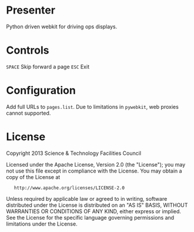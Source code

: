 Presenter
=========

Python driven webkit for driving ops displays.

Controls
========

`SPACE`	Skip forward a page
`ESC`	Exit

Configuration
=============

Add full URLs to `pages.list`.
Due to limitations in `pywebkit`, web proxies cannot supported.

License
=======

   Copyright 2013 Science & Technology Facilities Council

   Licensed under the Apache License, Version 2.0 (the "License");
   you may not use this file except in compliance with the License.
   You may obtain a copy of the License at

       http://www.apache.org/licenses/LICENSE-2.0

   Unless required by applicable law or agreed to in writing, software
   distributed under the License is distributed on an "AS IS" BASIS,
   WITHOUT WARRANTIES OR CONDITIONS OF ANY KIND, either express or implied.
   See the License for the specific language governing permissions and
   limitations under the License.
